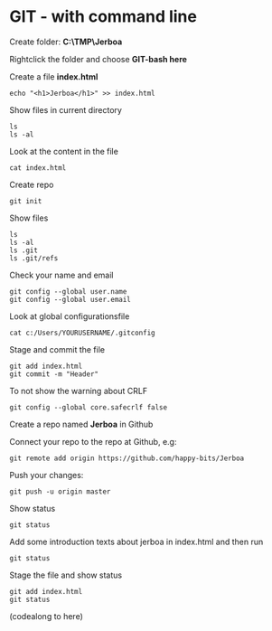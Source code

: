 
# GIT - with command line

Create folder: **C:\TMP\Jerboa**

Rightclick the folder and choose **GIT-bash here**

Create a file **index.html**

	echo "<h1>Jerboa</h1>" >> index.html

Show files in current directory

	ls
	ls -al

Look at the content in the file

    cat index.html

Create repo

	git init

Show files

	ls
	ls -al
    ls .git
    ls .git/refs



Check your name and email

	git config --global user.name
	git config --global user.email

Look at global configurationsfile

    cat c:/Users/YOURUSERNAME/.gitconfig

Stage and commit the file

	git add index.html
	git commit -m "Header"

To not show the warning about CRLF

    git config --global core.safecrlf false

Create a repo named **Jerboa** in Github

Connect your repo to the repo at Github, e.g:

	git remote add origin https://github.com/happy-bits/Jerboa

Push your changes:

	git push -u origin master

Show status

	git status

Add some introduction texts about jerboa in index.html and then run

	git status

Stage the file and show status

	git add index.html
	git status

(codealong to here)
